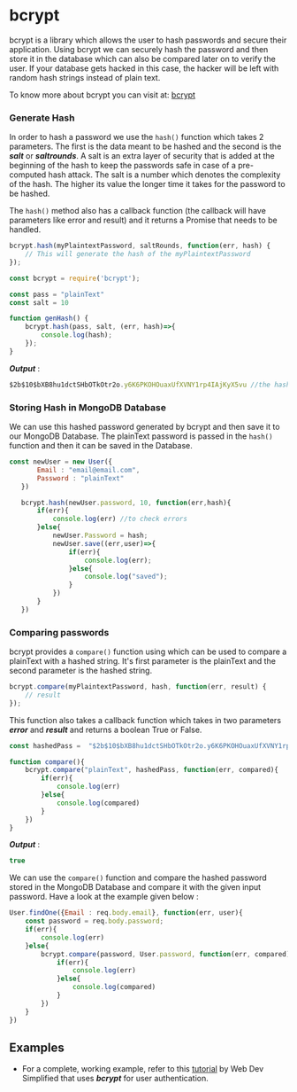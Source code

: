 # bcrypt

bcrypt is a library which allows the user to hash passwords and secure their application. Using bcrypt we can securely hash the password and then store it in the database which can also be compared later on to verify the user. If your database gets hacked in this case, the hacker will be left with random hash strings instead of plain text.

To know more about bcrypt you can visit at: [bcrypt](https://github.com/kelektiv/node.bcrypt.js/)

### Generate Hash

In order to hash a password we use the `hash()` function which takes 2 parameters. The first is the data meant to be hashed and the second is the ***salt*** or ***saltrounds***. A salt is an extra layer of security that is added at the beginning of the hash to keep the passwords safe in case of a pre-computed hash attack. The salt is a number which denotes the complexity of the hash. The higher its value the longer time it takes for the password to be hashed.

The `hash()` method also has a callback function (the callback will have parameters like error and result) and it returns a Promise that needs to be handled.

```javascript
bcrypt.hash(myPlaintextPassword, saltRounds, function(err, hash) {
    // This will generate the hash of the myPlaintextPassword
});
```

```javascript
const bcrypt = require('bcrypt');

const pass = "plainText"
const salt = 10

function genHash() {
    bcrypt.hash(pass, salt, (err, hash)=>{
        console.log(hash);
    });
}
```

***Output*** :

```javascript
$2b$10$bXB8hu1dctSHbOTkOtr2o.y6K6PKOHOuaxUfXVNY1rp4IAjKyX5vu //the hashed password
```

### Storing Hash in MongoDB Database

We can use this hashed password generated by bcrypt and then save it to our MongoDB Database. The plainText password is passed in the `hash()` function and then it can be saved in the Database.

```javascript
const newUser = new User({
       Email : "email@email.com",
       Password : "plainText"
   })

   bcrypt.hash(newUser.password, 10, function(err,hash){
       if(err){
           console.log(err) //to check errors
       }else{
           newUser.Password = hash;
           newUser.save((err,user)=>{
               if(err){
                   console.log(err);
               }else{
                   console.log("saved");
               }
           })
       }
   })
```

### Comparing passwords

bcrypt provides a `compare()` function using which can be used to compare a plainText with a hashed string. It's first parameter is the plainText and the second parameter is the hashed string.

```javascript
bcrypt.compare(myPlaintextPassword, hash, function(err, result) {
    // result
});
```

This function also takes a callback function which takes in two parameters ***error*** and ***result*** and returns a boolean True or False.

```javascript
const hashedPass =  "$2b$10$bXB8hu1dctSHbOTkOtr2o.y6K6PKOHOuaxUfXVNY1rp4IAjKyX5vu"

function compare(){
    bcrypt.compare("plainText", hashedPass, function(err, compared){
        if(err){
            console.log(err)
        }else{
            console.log(compared)
        }
    })
}
```

***Output*** :
```javascript
true
```

We can use the `compare()` function and compare the hashed password stored in the MongoDB Database and compare it with the given input password. Have a look at the example given below :

```javascript
User.findOne({Email : req.body.email}, function(err, user){
    const password = req.body.password;
    if(err){
        console.log(err)
    }else{
        bcrypt.compare(password, User.password, function(err, compared){
            if(err){
                console.log(err)
            }else{
                console.log(compared)
            }
        })
    }
})
```

## Examples

- For a complete, working example, refer to this [tutorial](https://www.youtube.com/watch?v=Ud5xKCYQTjM) by Web Dev Simplified that uses ***bcrypt*** for user authentication.
